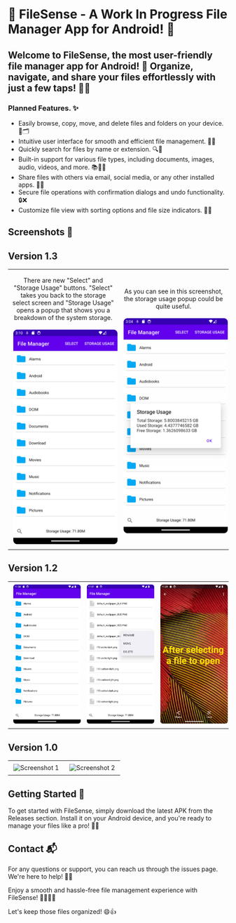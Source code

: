 # 📂 FileSense - A Work In Progress File Manager App for Android! 🚀

## Welcome to FileSense, the most user-friendly file manager app for Android! 🎉 Organize, navigate, and share your files effortlessly with just a few taps! 📲💼

### Planned Features. ✨
- Easily browse, copy, move, and delete files and folders on your device. 📁🗂️
- Intuitive user interface for smooth and efficient file management. 🤝📝
- Quickly search for files by name or extension. 🔍📄
- Built-in support for various file types, including documents, images, audio, videos, and more. 📚🎵🎥
- Share files with others via email, social media, or any other installed apps. 📧📱
- Secure file operations with confirmation dialogs and undo functionality. 🔒❌
- Customize file view with sorting options and file size indicators. 🔄📏

## Screenshots 📸
## Version 1.3

<table style="width: 100%;">
  <tr>
    <td style="text-align: center; width: 50%;">
      <p>There are new "Select" and "Storage Usage" buttons. "Select" takes you back to the storage select screen and "Storage Usage" opens a popup that shows you a breakdown of the system storage.</p>
      <img src="https://github.com/SagarPateI/FileSense/blob/main/README/6.png" alt="Screenshot 1" width="300" style="padding: 5px;">
    </td>
    <td style="text-align: center; width: 50%;">
      <p>As you can see in this screenshot, the storage usage popup could be quite useful.</p>
      <img src="https://github.com/SagarPateI/FileSense/blob/main/README/7.png" alt="Screenshot 2" width="300" style="padding: 5px;">
    </td>
  </tr>
</table>

## Version 1.2
<table style="width: 100%;">
  <tr>
    <td style="text-align: center; width: 33%;">
      <img src="https://github.com/SagarPateI/FileSense/blob/main/README/3.png" alt="Screenshot 1" width="300" style="padding: 5px;">
    </td>
    <td style="text-align: center; width: 33%;">
      <img src="https://github.com/SagarPateI/FileSense/blob/main/README/4.png" alt="Screenshot 2" width="300" style="padding: 5px;">
    </td>
    <td style="text-align: center; width: 33%;">
      <img src="https://github.com/SagarPateI/FileSense/blob/main/README/5.png" alt="Screenshot 3" width="300" style="padding: 5px;">
    </td>
  </tr>
</table>

## Version 1.0
<table style="width: 100%;">
  <tr>
    <td style="text-align: center; width: 50%;">
      <img src="README/1.png" alt="Screenshot 1" width="300" style="padding: 5px;">
    </td>
    <td style="text-align: center; width: 50%;">
      <img src="README/2.png" alt="Screenshot 2" width="300" style="padding: 5px;">
    </td>
  </tr>
</table>


## Getting Started 🚀

To get started with FileSense, simply download the latest APK from the Releases section. Install it on your Android device, and you're ready to manage your files like a pro! 💪📂

## Contact 📬

For any questions or support, you can reach us through the issues page. We're here to help! 🤗💌

Enjoy a smooth and hassle-free file management experience with FileSense! 🚀📂💼📲

Let's keep those files organized! 😄👍

